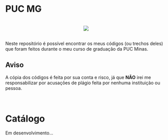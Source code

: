 # PUC MG

<br>

<!-- Shields do Projeto -->

<div align="center">
  
  <a href="#" alt="Licença">
        <img src="https://img.shields.io/static/v1?label=Licença&message=MIT&color=black&style=for-the-badge" /></a>

</div>

<br>

Neste repositório é possível encontrar os meus códigos (ou trechos deles) que foram feitos durante o meu curso de graduação da PUC Minas. 

## Aviso

A cópia dos códigos é feita por sua conta e risco, já que **NÃO** irei me responsabilizar por acusações de plágio feita por nenhuma instituição ou pessoa.

<br>

# Catálogo

Em desenvolvimento...